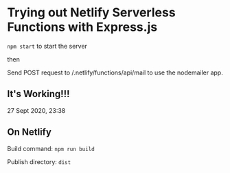 # Trying out Netlify Serverless Functions with Express.js

`npm start` to start the server

then

Send POST request to /.netlify/functions/api/mail to use the nodemailer app.

## It's Working!!!

27 Sept 2020, 23:38

## On Netlify

Build command: `npm run build`

Publish directory: `dist`